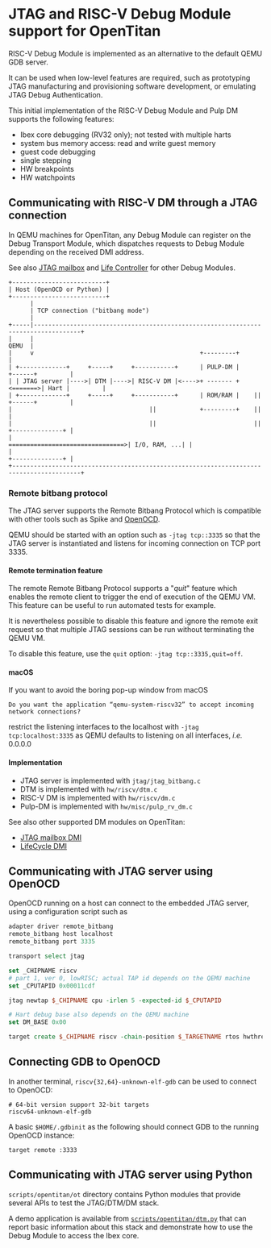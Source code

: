 # JTAG and RISC-V Debug Module support for OpenTitan

RISC-V Debug Module is implemented as an alternative to the default QEMU GDB server.

It can be used when low-level features are required, such as prototyping JTAG manufacturing and
provisioning software development, or emulating JTAG Debug Authentication.

This initial implementation of the RISC-V Debug Module and Pulp DM supports the following features:

- Ibex core debugging (RV32 only); not tested with multiple harts
- system bus memory access: read and write guest memory
- guest code debugging
- single stepping
- HW breakpoints
- HW watchpoints

## Communicating with RISC-V DM through a JTAG connection

In QEMU machines for OpenTitan, any Debug Module can register on the Debug Transport Module, which
dispatches requests to Debug Module depending on the received DMI address.

See also [JTAG mailbox](jtagmbx.md) and [Life Controller](lc_ctrl_dmi.md) for other Debug Modules.

```
+--------------------------+
| Host (OpenOCD or Python) |
+--------------------------+
      |
      | TCP connection ("bitbang mode")
      |
+-----|-----------------------------------------------------------------------------------+
|     |                                                                             QEMU  |
|     v                                              +---------+                          |
| +-------------+     +-----+     +-----------+      | PULP-DM |         +------+         |
| | JTAG server |---->| DTM |---->| RISC-V DM |<---->+ ------- +<=======>| Hart |         |
| +-------------+     +-----+     +-----------+      | ROM/RAM |    ||   +------+         |
|                                      ||            +---------+    ||                    |
|                                      ||                           ||   +--------------+ |
|                                       ================================>| I/O, RAM, ...| |
|                                                                        +--------------+ |
+-----------------------------------------------------------------------------------------+
```

### Remote bitbang protocol

The JTAG server supports the Remote Bitbang Protocol which is compatible with other tools such as
Spike and [OpenOCD](https://github.com/riscv/riscv-openocd).

QEMU should be started with an option such as `-jtag tcp::3335` so that the JTAG server is
instantiated and listens for incoming connection on TCP port 3335.

#### Remote termination feature

The remote Remote Bitbang Protocol supports a "_quit_" feature which enables the remote client to
trigger the end of execution of the QEMU VM. This feature can be useful to run automated tests for
example.

It is nevertheless possible to disable this feature and ignore the remote exit request so that
multiple JTAG sessions can be run without terminating the QEMU VM.

To disable this feature, use the `quit` option: `-jtag tcp::3335,quit=off`.

#### macOS

If you want to avoid the boring pop-up window from macOS
```
Do you want the application “qemu-system-riscv32” to accept incoming network connections?
```
restrict the listening interfaces to the localhost with `-jtag tcp:localhost:3335` as QEMU defaults
to listening on all interfaces, _i.e._ 0.0.0.0

#### Implementation

* JTAG server is implemented with `jtag/jtag_bitbang.c`
* DTM is implemented with `hw/riscv/dtm.c`
* RISC-V DM is implemented with `hw/riscv/dm.c`
* Pulp-DM is implemented with `hw/misc/pulp_rv_dm.c`

See also other supported DM modules on OpenTitan:

* [JTAG mailbox DMI](jtagmbx.md)
* [LifeCycle DMI](lc_ctrl_dmi.md)

## Communicating with JTAG server using OpenOCD

OpenOCD running on a host can connect to the embedded JTAG server, using a configuration script such
as

```tcl
adapter driver remote_bitbang
remote_bitbang host localhost
remote_bitbang port 3335

transport select jtag

set _CHIPNAME riscv
# part 1, ver 0, lowRISC; actual TAP id depends on the QEMU machine
set _CPUTAPID 0x00011cdf

jtag newtap $_CHIPNAME cpu -irlen 5 -expected-id $_CPUTAPID

# Hart debug base also depends on the QEMU machine
set DM_BASE 0x00

target create $_CHIPNAME riscv -chain-position $_TARGETNAME rtos hwthread -dbgbase $DM_BASE
```

## Connecting GDB to OpenOCD

In another terminal, `riscv{32,64}-unknown-elf-gdb` can be used to connect to OpenOCD:

```
# 64-bit version support 32-bit targets
riscv64-unknown-elf-gdb
```

A basic `$HOME/.gdbinit` as the following should connect GDB to the running OpenOCD instance:
```
target remote :3333
```

## Communicating with JTAG server using Python

`scripts/opentitan/ot` directory contains Python modules that provide several APIs to test the
JTAG/DTM/DM stack.

A demo application is available from [`scripts/opentitan/dtm.py`](dtm.md) that can report basic
information about this stack and demonstrate how to use the Debug Module to access the Ibex core.

